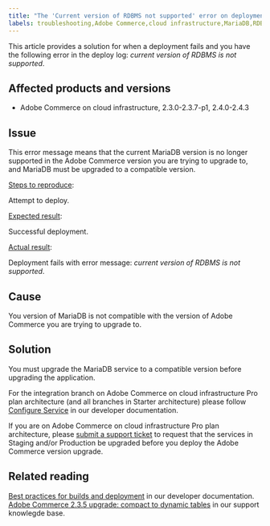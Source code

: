 ```yaml
---
title: "The 'Current version of RDBMS not supported' error on deployment"
labels: troubleshooting,Adobe Commerce,cloud infrastructure,MariaDB,RDBMS,Magento Commerce
---
```


This article provides a solution for when a deployment fails and you have the following error in the deploy log: *current version of RDBMS is not supported*.

## Affected products and versions

* Adobe Commerce on cloud infrastructure, 2.3.0-2.3.7-p1, 2.4.0-2.4.3

## Issue

This error message means that the current MariaDB version is no longer supported in the Adobe Commerce version you are trying to upgrade to, and MariaDB must be upgraded to a compatible version.


<ins>Steps to reproduce</ins>:

Attempt to deploy.

<ins>Expected result</ins>:

Successful deployment.

<ins>Actual result</ins>:

Deployment fails with error message: *current version of RDBMS is not supported*.

## Cause

You version of MariaDB is not compatible with the version of Adobe Commerce you are trying to upgrade to.

## Solution

You must upgrade the MariaDB service to a compatible version before upgrading the application.


For the integration branch on Adobe Commerce on cloud infrastructure Pro plan architecture (and all branches in Starter architecture) please follow [Configure Service](https://devdocs.magento.com/cloud/project/services.html) in our developer  documentation.

If you are on Adobe Commerce on cloud infrastructure Pro plan architecture, please [submit a support ticket](https://support.magento.com/hc/en-us/articles/360019088251) to request that the services in Staging and/or Production  be upgraded before you deploy the Adobe Commerce version upgrade.


## Related reading
[Best practices for builds and deployment](https://devdocs.magento.com/cloud/reference/discover-deploy.html#best-practices) in our developer documentation.
[Adobe Commerce 2.3.5 upgrade: compact to dynamic tables](https://support.magento.com/hc/en-us/articles/360048389631) in our support knowlegde base. 
